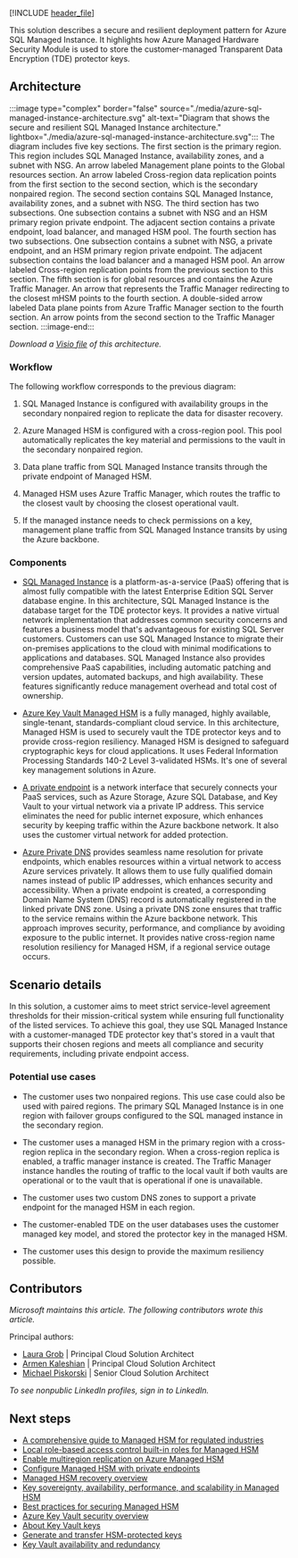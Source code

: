 [!INCLUDE [header_file](../../../includes/sol-idea-header.md)]

This solution describes a secure and resilient deployment pattern for Azure SQL Managed Instance. It highlights how Azure Managed Hardware Security Module is used to store the customer-managed Transparent Data Encryption (TDE) protector keys.

## Architecture

:::image type="complex" border="false" source="./media/azure-sql-managed-instance-architecture.svg" alt-text="Diagram that shows the secure and resilient SQL Managed Instance architecture." lightbox="./media/azure-sql-managed-instance-architecture.svg":::
   The diagram includes five key sections. The first section is the primary region. This region includes SQL Managed Instance, availability zones, and a subnet with NSG. An arrow labeled Management plane points to the Global resources section. An arrow labeled Cross-region data replication points from the first section to the second section, which is the secondary nonpaired region. The second section contains SQL Managed Instance, availability zones, and a subnet with NSG. The third section has two subsections. One subsection contains a subnet with NSG and an HSM primary region private endpoint. The adjacent section contains a private endpoint, load balancer, and managed HSM pool. The fourth section has two subsections. One subsection contains a subnet with NSG, a private endpoint, and an HSM primary region private endpoint. The adjacent subsection contains the load balancer and a managed HSM pool. An arrow labeled Cross-region replication points from the previous section to this section. The fifth section is for global resources and contains the Azure Traffic Manager. An arrow that represents the Traffic Manager redirecting to the closest mHSM points to the fourth section. A double-sided arrow labeled Data plane points from Azure Traffic Manager section to the fourth section. An arrow points from the second section to the Traffic Manager section.
:::image-end:::

*Download a [Visio file](https://arch-center.azureedge.net/azure-sql-managed-instance-architecture.vsdx) of this architecture.*

### Workflow

The following workflow corresponds to the previous diagram:

1. SQL Managed Instance is configured with availability groups in the secondary nonpaired region to replicate the data for disaster recovery.

1. Azure Managed HSM is configured with a cross-region pool. This pool automatically replicates the key material and permissions to the vault in the secondary nonpaired region.

1. Data plane traffic from SQL Managed Instance transits through the private endpoint of Managed HSM.

1. Managed HSM uses Azure Traffic Manager, which routes the traffic to the closest vault by choosing the closest operational vault.

1. If the managed instance needs to check permissions on a key, management plane traffic from SQL Managed Instance transits by using the Azure backbone.

### Components

- [SQL Managed Instance](/azure/well-architected/service-guides/azure-sql-managed-instance/reliability) is a platform-as-a-service (PaaS) offering that is almost fully compatible with the latest Enterprise Edition SQL Server database engine. In this architecture, SQL Managed Instance is the database target for the TDE protector keys. It provides a native virtual network implementation that addresses common security concerns and features a business model that's advantageous for existing SQL Server customers. Customers can use SQL Managed Instance to migrate their on-premises applications to the cloud with minimal modifications to applications and databases. SQL Managed Instance also provides comprehensive PaaS capabilities, including automatic patching and version updates, automated backups, and high availability. These features significantly reduce management overhead and total cost of ownership.

- [Azure Key Vault Managed HSM](/azure/key-vault/managed-hsm/overview) is a fully managed, highly available, single-tenant, standards-compliant cloud service. In this architecture, Managed HSM is used to securely vault the TDE protector keys and to provide cross-region resiliency. Managed HSM is designed to safeguard cryptographic keys for cloud applications. It uses Federal Information Processing Standards 140-2 Level 3-validated HSMs. It's one of several key management solutions in Azure.

- [A private endpoint](/azure/private-link/private-endpoint-overview) is a network interface that securely connects your PaaS services, such as Azure Storage, Azure SQL Database, and Key Vault to your virtual network via a private IP address. This service eliminates the need for public internet exposure, which enhances security by keeping traffic within the Azure backbone network. It also uses the customer virtual network for added protection.

- [Azure Private DNS](/azure/dns/private-dns-overview) provides seamless name resolution for private endpoints, which enables resources within a virtual network to access Azure services privately. It allows them to use fully qualified domain names instead of public IP addresses, which enhances security and accessibility. When a private endpoint is created, a corresponding Domain Name System (DNS) record is automatically registered in the linked private DNS zone. Using a private DNS zone ensures that traffic to the service remains within the Azure backbone network. This approach improves security, performance, and compliance by avoiding exposure to the public internet. It provides native cross-region name resolution resiliency for Managed HSM, if a regional service outage occurs.

## Scenario details

In this solution, a customer aims to meet strict service-level agreement thresholds for their mission-critical system while ensuring full functionality of the listed services. To achieve this goal, they use SQL Managed Instance with a customer-managed TDE protector key that's stored in a vault that supports their chosen regions and meets all compliance and security requirements, including private endpoint access.

### Potential use cases

- The customer uses two nonpaired regions. This use case could also be used with paired regions. The primary SQL Managed Instance is in one region with failover groups configured to the SQL managed instance in the secondary region.

- The customer uses a managed HSM in the primary region with a cross-region replica in the secondary region. When a cross-region replica is enabled, a traffic manager instance is created. The Traffic Manager instance handles the routing of traffic to the local vault if both vaults are operational or to the vault that is operational if one is unavailable.

- The customer uses two custom DNS zones to support a private endpoint for the managed HSM in each region.

- The customer-enabled TDE on the user databases uses the customer managed key model, and stored the protector key in the managed HSM.

- The customer uses this design to provide the maximum resiliency possible.

## Contributors

*Microsoft maintains this article. The following contributors wrote this article.*

Principal authors:

- [Laura Grob](https://www.linkedin.com/in/laura-grob/) | Principal Cloud Solution Architect
- [Armen Kaleshian](https://www.linkedin.com/in/akaleshian/) | Principal Cloud Solution Architect
- [Michael Piskorski](https://www.linkedin.com/in/mike-piskorski-1451272/) | Senior Cloud Solution Architect

*To see nonpublic LinkedIn profiles, sign in to LinkedIn.*

## Next steps

- [A comprehensive guide to Managed HSM for regulated industries](https://techcommunity.microsoft.com/t5/azure-infrastructure-blog/a-comprehensive-guide-to-azure-managed-hsm-for-regulated/ba-p/4100749)
- [Local role-based access control built-in roles for Managed HSM](/azure/key-vault/managed-hsm/built-in-roles)
- [Enable multiregion replication on Azure Managed HSM](/azure/key-vault/managed-hsm/multi-region-replication)
- [Configure Managed HSM with private endpoints](/azure/key-vault/managed-hsm/private-link)
- [Managed HSM recovery overview](/azure/key-vault/managed-hsm/recovery?tabs=azure-cli)
- [Key sovereignty, availability, performance, and scalability in Managed HSM](/azure/key-vault/managed-hsm/managed-hsm-technical-details)
- [Best practices for securing Managed HSM](/azure/key-vault/managed-hsm/best-practices)
- [Azure Key Vault security overview](/azure/key-vault/general/security-features)
- [About Key Vault keys](/azure/key-vault/keys/about-keys)
- [Generate and transfer HSM-protected keys](/azure/key-vault/keys/hsm-protected-keys-byok?tabs=azure-cli)
- [Key Vault availability and redundancy](/azure/key-vault/general/disaster-recovery-guidance)
